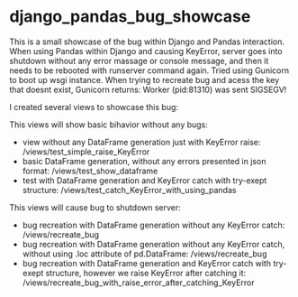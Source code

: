 # django_pandas_bug_showcase

This is a small showcase of the bug within Django and Pandas interaction.
When using Pandas within Django and causing KeyError, server goes into shutdown without any error massage or console message, and then it needs to be rebooted with runserver command again.
Tried using Gunicorn to boot up wsgi instance. When trying to recreate bug and acess the key that doesnt exist, Gunicorn returns: Worker (pid:81310) was sent SIGSEGV!
  
I created several views to showcase this bug:

This views will show basic bihavior without any bugs:
- view without any DataFrame generation just with KeyError raise: /views/test_simple_raise_KeyError
- basic DataFrame generation, without any errors presented in json format: /views/test_show_dataframe
- test with DataFrame generation and KeyError catch with try-exept structure: /views/test_catch_KeyError_with_using_pandas
  
This views will cause bug to shutdown server:
- bug recreation with DataFrame generation without any KeyError catch: /views/recreate_bug
- bug recreation with DataFrame generation without any KeyError catch, without using .loc attribute of pd.DataFrame: /views/recreate_bug
- bug recreation with DataFrame generation and KeyError catch with try-exept structure, however we raise KeyError after catching it: /views/recreate_bug_with_raise_error_after_catching_KeyError

